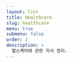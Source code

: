 ```yaml
---
layout: list
title: Healthcare
slug: healthcare
menu: true
submenu: false
order: 2
description: >
  헬스케어에 관한 지식 정리.
---
```

